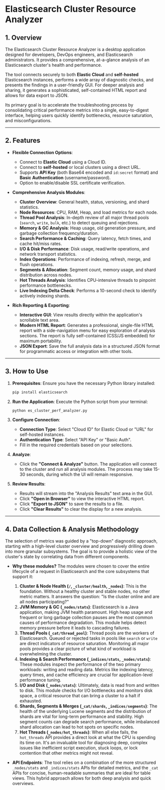# Elasticsearch Cluster Resource Analyzer

## 1. Overview

The Elasticsearch Cluster Resource Analyzer is a desktop application designed for developers, DevOps engineers, and Elasticsearch administrators. It provides a comprehensive, at-a-glance analysis of an Elasticsearch cluster's health and performance.

The tool connects securely to both **Elastic Cloud** and **self-hosted** Elasticsearch instances, performs a wide array of diagnostic checks, and presents the findings in a user-friendly GUI. For deeper analysis and sharing, it generates a sophisticated, self-contained HTML report and allows for data export to JSON.

Its primary goal is to accelerate the troubleshooting process by consolidating critical performance metrics into a single, easy-to-digest interface, helping users quickly identify bottlenecks, resource saturation, and misconfigurations.

---

## 2. Features

-   **Flexible Connection Options**:
    -   Connect to **Elastic Cloud** using a Cloud ID.
    -   Connect to **self-hosted** or local clusters using a direct URL.
    -   Supports **API Key** (both Base64 encoded and `id:secret` format) and **Basic Authentication** (username/password).
    -   Option to enable/disable SSL certificate verification.

-   **Comprehensive Analysis Modules**:
    -   **Cluster Overview**: General health, status, versioning, and shard statistics.
    -   **Node Resources**: CPU, RAM, Heap, and load metrics for each node.
    -   **Thread Pool Analysis**: In-depth review of all major thread pools (`search`, `write`, `bulk`, etc.) to detect queuing and rejections.
    -   **Memory & GC Analysis**: Heap usage, old generation pressure, and garbage collection frequency/duration.
    -   **Search Performance & Caching**: Query latency, fetch times, and cache hit/miss rates.
    -   **I/O & Disk Performance**: Disk usage, read/write operations, and network transport statistics.
    -   **Index Operations**: Performance of indexing, refresh, merge, and flush operations.
    -   **Segments & Allocation**: Segment count, memory usage, and shard distribution across nodes.
    -   **Hot Threads Analysis**: Identifies CPU-intensive threads to pinpoint performance bottlenecks.
    -   **Live Indexing Delta Check**: Performs a 10-second check to identify actively indexing shards.

-   **Rich Reporting & Exporting**:
    -   **Interactive GUI**: View results directly within the application's scrollable text area.
    -   **Modern HTML Report**: Generates a professional, single-file HTML report with a side-navigation menu for easy exploration of analysis sections. The report is fully self-contained (CSS/JS embedded) for maximum portability.
    -   **JSON Export**: Save the full analysis data in a structured JSON format for programmatic access or integration with other tools.

---

## 3. How to Use

1.  **Prerequisites**: Ensure you have the necessary Python library installed:
    ```bash
    pip install elasticsearch
    ```

2.  **Run the Application**: Execute the Python script from your terminal:
    ```bash
    python es_cluster_perf_analyzer.py
    ```

3.  **Configure Connection**:
    -   **Connection Type**: Select "Cloud ID" for Elastic Cloud or "URL" for self-hosted instances.
    -   **Authentication Type**: Select "API Key" or "Basic Auth".
    -   Fill in the required credentials based on your selections.

4.  **Analyze**:
    -   Click the **"Connect & Analyze"** button. The application will connect to the cluster and run all analysis modules. The process may take 15-30 seconds, during which the UI will remain responsive.

5.  **Review Results**:
    -   Results will stream into the "Analysis Results" text area in the GUI.
    -   Click **"Open in Browser"** to view the interactive HTML report.
    -   Click **"Export to JSON"** to save the results to a file.
    -   Click **"Clear Results"** to clear the display for a new analysis.

---


## 4. Data Collection & Analysis Methodology

The selection of metrics was guided by a "top-down" diagnostic approach, starting with a high-level cluster overview and progressively drilling down into more granular subsystems. The goal is to provide a holistic view of the cluster's state by correlating data from different components.

-   **Why these modules?** The modules were chosen to cover the entire lifecycle of a request in Elasticsearch and the core subsystems that support it:
    1.  **Cluster & Node Health (`/`, `_cluster/health`, `_nodes`)**: This is the foundation. Without a healthy cluster and stable nodes, no other metric matters. It answers the question: "Is the cluster online and are all nodes participating?"
    2.  **JVM Memory & GC (`_nodes/stats`)**: Elasticsearch is a Java application, making JVM health paramount. High heap usage and frequent or long garbage collection pauses are the most common causes of performance degradation. This module helps detect memory pressure before it leads to cascading failures.
    3.  **Thread Pools (`_cat/thread_pool`)**: Thread pools are the workers of Elasticsearch. Queued or rejected tasks in pools like `search` or `write` are direct indicators of resource saturation. Monitoring all major pools provides a clear picture of what kind of workload is overwhelming the cluster.
    4.  **Indexing & Search Performance (`_indices/stats`, `_nodes/stats`)**: These modules inspect the performance of the two primary workloads: writing and reading data. Metrics like indexing latency, query times, and cache efficiency are crucial for application-level performance tuning.
    5.  **I/O and Disk (`_nodes/stats`)**: Ultimately, data is read from and written to disk. This module checks for I/O bottlenecks and monitors disk space, a critical resource that can bring a cluster to a halt if exhausted.
    6.  **Shards, Segments & Merges (`_cat/shards`, `_indices/segments`)**: The health of the underlying Lucene segments and the distribution of shards are vital for long-term performance and stability. High segment counts can degrade search performance, while imbalanced shard allocation can lead to hot spots on specific nodes.
    7.  **Hot Threads (`_nodes/hot_threads`)**: When all else fails, the `hot_threads` API provides a direct look at what the CPU is spending its time on. It's an invaluable tool for diagnosing deep, complex issues like inefficient script execution, stuck loops, or lock contention that other metrics might not reveal.

-   **API Endpoints**: The tool relies on a combination of the more structured `_nodes/stats` and `_indices/stats` APIs for detailed metrics, and the `_cat` APIs for concise, human-readable summaries that are ideal for table views. This hybrid approach allows for both deep analysis and quick overviews.

